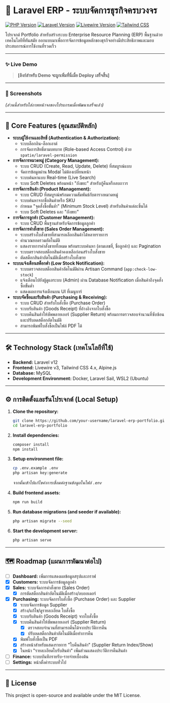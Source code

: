 # 🚀 Laravel ERP - ระบบจัดการธุรกิจครบวงจร

[![PHP Version](https://img.shields.io/badge/PHP-8.4+-777BB4?style=for-the-badge&logo=php)](https://php.net)
[![Laravel Version](https://img.shields.io/badge/Laravel-12.x-FF2D20?style=for-the-badge&logo=laravel)](https://laravel.com)
[![Livewire Version](https://img.shields.io/badge/Livewire-3.x-4d52c1?style=for-the-badge&logo=livewire)](https://livewire.laravel.com)
[![Tailwind CSS](https://img.shields.io/badge/Tailwind_CSS-4.x-06B6D4?style=for-the-badge&logo=tailwindcss)](https://tailwindcss.com)


โปรเจกต์ Portfolio สำหรับสร้างระบบ Enterprise Resource Planning (ERP) พื้นฐานด้วยเทคโนโลยีที่ทันสมัย ออกแบบมาเพื่อการจัดการข้อมูลหลักของธุรกิจอย่างมีประสิทธิภาพและมอบประสบการณ์การใช้งานที่รวดเร็ว

---

### ✨ Live Demo

> **[ลิงก์สำหรับ Demo จะถูกเพิ่มที่นี่เมื่อ Deploy เสร็จสิ้น]**

---

### 📸 Screenshots

*(ส่วนนี้สำหรับใส่ภาพหน้าจอของโปรแกรมเมื่อพัฒนาเสร็จแล้ว)*

<p align="center">
  <!-- <img src="link-to-your-screenshot.png" width="48%"> -->
  <!-- <img src="link-to-your-screenshot-2.png" width="48%"> -->
</p>

---

## 🌟 Core Features (คุณสมบัติหลัก)

-   **ระบบผู้ใช้งานและสิทธิ์ (Authentication & Authorization):**
    -   ระบบล็อกอิน-ล็อกเอาต์
    -   การจัดการสิทธิ์ตามบทบาท (Role-based Access Control) ด้วย `spatie/laravel-permission`
-   **การจัดการหมวดหมู่ (Category Management):**
    -   ระบบ CRUD (Create, Read, Update, Delete) ที่สมบูรณ์แบบ
    -   จัดการข้อมูลผ่าน Modal ไม่ต้องเปลี่ยนหน้า
    -   ระบบค้นหาแบบ Real-time (Live Search)
    -   ระบบ Soft Deletes พร้อมหน้า "ถังขยะ" สำหรับกู้คืนหรือลบถาวร
-   **การจัดการสินค้า (Product Management):**
    -   ระบบ CRUD ที่สมบูรณ์พร้อมความสัมพันธ์กับตารางหมวดหมู่
    -   ระบบค้นหาจากชื่อสินค้าหรือ SKU
    -   กำหนด "จุดสั่งซื้อขั้นต่ำ" (Minimum Stock Level) สำหรับสินค้าแต่ละชิ้นได้
    -   ระบบ Soft Deletes และ "ถังขยะ"
-   **การจัดการลูกค้า (Customer Management):**
    -   ระบบ CRUD พื้นฐานสำหรับจัดการข้อมูลลูกค้า
-   **การจัดการคำสั่งขาย (Sales Order Management):**
    -   ระบบสร้างใบสั่งขายที่สามารถเลือกสินค้าได้หลายรายการ
    -   คำนวณยอดรวมอัตโนมัติ
    -   แสดงรายการคำสั่งขายทั้งหมด พร้อมระบบค้นหา (ตามเลขที่, ชื่อลูกค้า) และ Pagination
    -   ระบบตรวจสอบสต็อกสินค้าคงเหลือก่อนสร้างใบสั่งขาย
    -   ตัดสต็อกสินค้าอัตโนมัติเมื่อสร้างใบสั่งขาย
-   **ระบบแจ้งเตือนสต็อกต่ำ (Low Stock Notification):**
    -   ระบบตรวจสอบสต็อกสินค้าอัตโนมัติผ่าน Artisan Command (`app:check-low-stock`)
    -   แจ้งเตือนไปยังผู้ดูแลระบบ (Admin) ผ่าน Database Notification เมื่อสินค้าถึงจุดสั่งซื้อขั้นต่ำ
    -   แสดงผลการแจ้งเตือนบน UI ที่เมนูบาร์
-   **ระบบจัดซื้อและรับสินค้า (Purchasing & Receiving):**
    -   ระบบ CRUD สำหรับใบสั่งซื้อ (Purchase Order)
    -   ระบบรับสินค้า (Goods Receipt) ที่อ้างอิงจากใบสั่งซื้อ
    -   ระบบคืนสินค้าให้ซัพพลายเออร์ (Supplier Return) พร้อมการตรวจสอบจำนวนที่ซับซ้อนและปรับลดสต็อกอัตโนมัติ
    -   สามารถพิมพ์ใบสั่งซื้อเป็นไฟล์ PDF ได้

---

## 🛠️ Technology Stack (เทคโนโลยีที่ใช้)

-   **Backend:** Laravel v12
-   **Frontend:** Livewire v3, Tailwind CSS 4.x, Alpine.js
-   **Database:** MySQL
-   **Development Environment:** Docker, Laravel Sail, WSL2 (Ubuntu)

---

## ⚙️ การติดตั้งและรันโปรเจกต์ (Local Setup)

1.  **Clone the repository:**
    ```bash
    git clone https://github.com/your-username/laravel-erp-portfolio.git
    cd laravel-erp-portfolio
    ```

2.  **Install dependencies:**
    ```bash
    composer install
    npm install
    ```

3.  **Setup environment file:**
    ```bash
    cp .env.example .env
    php artisan key:generate
    ```
    *จากนั้นเข้าไปแก้ไขค่าการเชื่อมต่อฐานข้อมูลในไฟล์ `.env`*

4.  **Build frontend assets:**
    ```bash
    npm run build
    ```

5.  **Run database migrations (and seeder if available):**
    ```bash
    php artisan migrate --seed
    ```

6.  **Start the development server:**
    ```bash
    php artisan serve
    ```

---

## 🗺️ Roadmap (แผนการพัฒนาต่อไป)

-   [ ] **Dashboard:** เพิ่มการแสดงผลข้อมูลสรุปและกราฟ
-   [x] **Customers:** ระบบจัดการข้อมูลลูกค้า
-   [x] **Sales:** ระบบจัดการคำสั่งขาย (Sales Order)
    -   [x] การตัดสต็อกสินค้าอัตโนมัติเมื่อสร้าง/ลบออเดอร์
-   [x] **Purchasing:** ระบบจัดการใบสั่งซื้อ (Purchase Order) และ Supplier
    -   [x] ระบบจัดการข้อมูล Supplier
    -   [x] สร้าง/แก้ไข/ดูรายละเอียด ใบสั่งซื้อ
    -   [x] ระบบรับสินค้า (Goods Receipt) จากใบสั่งซื้อ
    -   [x] ระบบคืนสินค้าให้ซัพพลายเออร์ (Supplier Return)
        -   [x] ตรวจสอบจำนวนที่สามารถคืนได้จากประวัติการคืน
        -   [x] ปรับลดสต็อกสินค้าอัตโนมัติเมื่อทำการคืน
    -   [x] พิมพ์ใบสั่งซื้อเป็น PDF
    -   [x] สร้างหน้าสำหรับแสดงรายการ "ใบคืนสินค้า" (Supplier Return Index/Show)
    -   [x] ในหน้า "รายละเอียดใบรับสินค้า" เพิ่มส่วนแสดงประวัติการคืนสินค้า
-   [ ] **Finance:** ระบบบันทึกรายรับ-รายจ่ายเบื้องต้น
-   [ ] **Settings:** หน้าตั้งค่าระบบทั่วไป

---

## 📄 License

This project is open-source and available under the MIT License.